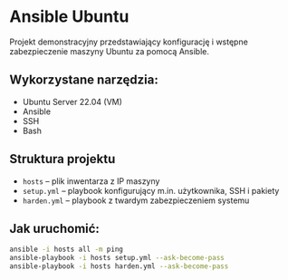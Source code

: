 # Ansible Ubuntu

Projekt demonstracyjny przedstawiający konfigurację i wstępne zabezpieczenie maszyny Ubuntu za pomocą Ansible.

## Wykorzystane narzędzia:
- Ubuntu Server 22.04 (VM)
- Ansible
- SSH
- Bash

## Struktura projektu
- `hosts` – plik inwentarza z IP maszyny
- `setup.yml` – playbook konfigurujący m.in. użytkownika, SSH i pakiety
- `harden.yml` – playbook z twardym zabezpieczeniem systemu

## Jak uruchomić:
```bash
ansible -i hosts all -m ping
ansible-playbook -i hosts setup.yml --ask-become-pass
ansible-playbook -i hosts harden.yml --ask-become-pass
